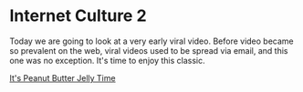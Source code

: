 # Internet Culture 2

Today we are going to look at a very early viral video.  Before video became so prevalent on the web, viral videos used to be spread via email, and this one was no exception.  It's time to enjoy this classic.


[It's Peanut Butter Jelly Time](https://www.youtube.com/watch?v=s8MDNFaGfT4&list=RDs8MDNFaGfT4&start_radio=1)